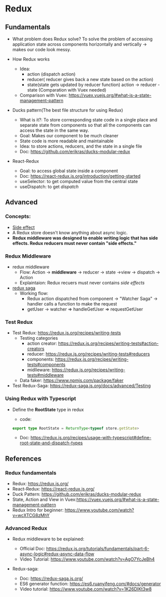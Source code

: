 # Redux

## Fundamentals

- What problem does Redux solve?
  To solve the problem of accessing application state across components horizontally and vertically -> makes our code look messy.

- How Redux works

  - Idea:
    - action (dispatch action)
    - reducer( reducer gives back a new state based on the action)
    - state(state gets updated by reducer function)
      action -> reducer - state (Comparation with Vuex needed)
  - Comparison with Vuex: https://vuex.vuejs.org/#what-is-a-state-management-pattern

- Ducks pattern(The best file structure for using Redux)

  - What is it?: To store corresponding state code in a single place and separate state from components so that all the components can access the state in the same way.
  - Goal: Makes our component to be much cleaner
  - State code is more readable and maintainable
  - Idea: to store actions, reducers, and the state in a single file
  - Doc: https://github.com/erikras/ducks-modular-redux

* React-Redux

  - Goal: to access global state inside a component
  - Doc: https://react-redux.js.org/introduction/getting-started
  - useSelector: to get computed value from the central state
  - useDispatch: to get _dispatch_

## Advanced

### Concepts:
  - [Side effect](<https://en.wikipedia.org/wiki/Side_effect_(computer_science)>)
  - A Redux store doesn't know anything about async logic.
  - **Redux middleware was designed to enable writing logic that has side effects. Redux reducers must never contain "side effects."**

### Redux Middleware

- redux middleware
  - Flow: Action -> **middleware** -> reducer -> state ->view -> dispatch -> Action
  - Explaintaion: Redux recuers must never contains _side effects_
- [redux saga](https://redux-saga.js.org/)
  - Working flow:
    - Redux action dispatched from component -> "Watcher Saga" -> handler calls a function to make the request
    - getUser -> watcher => handleGetUser => requestGetUser

### Test Redux

- Test Redux: https://redux.js.org/recipes/writing-tests
  - Testing categories
    - action creator: https://redux.js.org/recipes/writing-tests#action-creators
    - reducer: https://redux.js.org/recipes/writing-tests#reducers
    - components: https://redux.js.org/recipes/writing-tests#components
    - midlleware: https://redux.js.org/recipes/writing-tests#middleware
  - Data faker: https://www.npmjs.com/package/faker
- Test Redux-Saga: https://redux-saga.js.org/docs/advanced/Testing

### Using Redux with Typescript

- Define the **RootState** type in redux

  - code:

  ```ts
  export type RootState = ReturnType<typeof store.getState>
  ```

  - Doc: https://redux.js.org/recipes/usage-with-typescript#define-root-state-and-dispatch-types

## References

### Redux fundamentals

- Redux: https://redux.js.org/
- React-Redux: https://react-redux.js.org/
- Duck Pattern: https://github.com/erikras/ducks-modular-redux
- State, Action and View in Vuex:https://vuex.vuejs.org/#what-is-a-state-management-pattern
- Redux Intro for beginner: https://www.youtube.com/watch?v=wcXTCG8zMhY

### Advanced Redux

- Redux middleware to be explained:

  - Official Doc: https://redux.js.org/tutorials/fundamentals/part-6-async-logic#redux-async-data-flow
  - Video Tutorial: https://www.youtube.com/watch?v=AgO7YcJeBh4

- Redux-saga:
  - Doc: https://redux-saga.js.org/
  - ES6 generator function: https://es6.ruanyifeng.com/#docs/generator
  - Video tutorial: https://www.youtube.com/watch?v=1K26DIKt3w8
